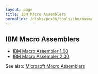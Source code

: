 ```yaml
---
layout: page
title: IBM Macro Assemblers
permalink: /disks/pcx86/tools/ibm/masm/
---
```


IBM Macro Assemblers
--------------------

* [IBM Macro Assembler 1.00](1.00/)
* [IBM Macro Assembler 2.00](2.00/)

See also: [Microsoft Macro Assemblers](/disks/pcx86/tools/microsoft/masm/)
